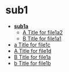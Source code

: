 <!-- this entire file is auto-generated -->

# sub1

<!-- optional markdown-notes-tree directory description starts here -->

<!-- optional markdown-notes-tree directory description ends here -->

- [**sub1a**](sub1a)
    - [A Title for file1a2](sub1a/file1a2.md)
    - [B Title for file1a1](sub1a/file1a1.md)
- [a Title for file1c](file1c.md)
- [A Title for file1d](file1d.md)
- [B Title for file1a](file1a.md)
- [b Title for file1b](file1b.md)
